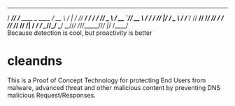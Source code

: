    ______ __                     ____   _   __ _____
  / ____// /___   ____ _ ____   / __ \ / | / // ___/
 / /    / // _ \ / __ `// __ \ / / / //  |/ / \__ \ 
/ /___ / //  __// /_/ // / / // /_/ // /|  / ___/ / 
\____//_/ \___/ \__,_//_/ /_//_____//_/ |_/ /____/  
Because detection is cool, but proactivity is better

# cleandns
This is a Proof of Concept Technology for protecting End Users from malware, advanced threat and other malicious content by preventing DNS malicious Request/Responses.
